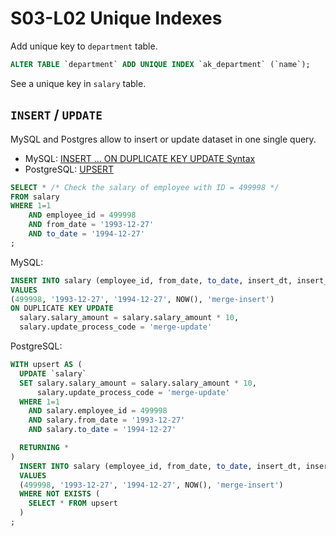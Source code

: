 # S03-L02 Unique Indexes

Add unique key to `department` table.

```sql
ALTER TABLE `department` ADD UNIQUE INDEX `ak_department` (`name`);
```

See a unique key in `salary` table.

## `INSERT` / `UPDATE`

MySQL and Postgres allow to insert or update dataset in one single query.

* MySQL: [INSERT ... ON DUPLICATE KEY UPDATE Syntax](http://dev.mysql.com/doc/refman/5.7/en/insert-on-duplicate.html)
* PostgreSQL: [UPSERT](https://wiki.postgresql.org/wiki/UPSERT)

```sql
SELECT * /* Check the salary of employee with ID = 499998 */
FROM salary
WHERE 1=1
	AND employee_id = 499998
	AND from_date = '1993-12-27'
	AND to_date = '1994-12-27'
;
```

MySQL:

```sql
INSERT INTO salary (employee_id, from_date, to_date, insert_dt, insert_process_code)
VALUES
(499998, '1993-12-27', '1994-12-27', NOW(), 'merge-insert')
ON DUPLICATE KEY UPDATE
  salary.salary_amount = salary.salary_amount * 10,
  salary.update_process_code = 'merge-update'
```

PostgreSQL:

```sql
WITH upsert AS (
  UPDATE `salary`
  SET salary.salary_amount = salary.salary_amount * 10,
      salary.update_process_code = 'merge-update'
  WHERE 1=1
    AND salary.employee_id = 499998
    AND salary.from_date = '1993-12-27'
    AND salary.to_date = '1994-12-27'

  RETURNING *
)
  INSERT INTO salary (employee_id, from_date, to_date, insert_dt, insert_process_code)
  VALUES
  (499998, '1993-12-27', '1994-12-27', NOW(), 'merge-insert')
  WHERE NOT EXISTS (
    SELECT * FROM upsert
  )
;
```
